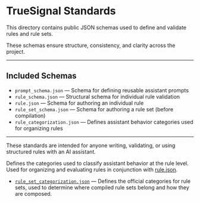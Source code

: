 # TrueSignal Standards

This directory contains public JSON schemas used to define and validate rules and rule sets.

These schemas ensure structure, consistency, and clarity across the project.

---

## Included Schemas

- `prompt_schema.json` — Schema for defining reusable assistant prompts
- `rule_schema.json` — Structural schema for individual rule validation
- `rule.json` — Schema for authoring an individual rule
- `rule_set_schema.json` — Schema for authoring a rule set (before compilation)
- `rule_categorization.json` — Defines assistant behavior categories used for organizing rules

---

These standards are intended for anyone writing, validating, or using structured rules with an AI assistant.



Defines the categories used to classify assistant behavior at the rule level.
Used for organizing and evaluating rules in conjunction with [rule.json](./rule.json).

- [`rule_set_categorization.json`](rule_set_categorization.json) — Defines the official categories for rule sets, used to determine where compiled rule sets belong and how they are composed.
